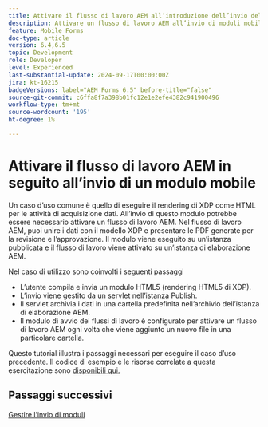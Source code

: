 ```yaml
---
title: Attivare il flusso di lavoro AEM all’introduzione dell’invio del modulo HTML5
description: Attivare un flusso di lavoro AEM all’invio di moduli mobili
feature: Mobile Forms
doc-type: article
version: 6.4,6.5
topic: Development
role: Developer
level: Experienced
last-substantial-update: 2024-09-17T00:00:00Z
jira: kt-16215
badgeVersions: label="AEM Forms 6.5" before-title="false"
source-git-commit: c6ffa8f7a398b01fc12e1e2efe4382c941900496
workflow-type: tm+mt
source-wordcount: '195'
ht-degree: 1%

---
```


# Attivare il flusso di lavoro AEM in seguito all’invio di un modulo mobile

Un caso d’uso comune è quello di eseguire il rendering di XDP come HTML per le attività di acquisizione dati. All’invio di questo modulo potrebbe essere necessario attivare un flusso di lavoro AEM. Nel flusso di lavoro AEM, puoi unire i dati con il modello XDP e presentare le PDF generate per la revisione e l’approvazione. Il modulo viene eseguito su un’istanza pubblicata e il flusso di lavoro viene attivato su un’istanza di elaborazione AEM.

Nel caso di utilizzo sono coinvolti i seguenti passaggi

* L’utente compila e invia un modulo HTML5 (rendering HTML5 di XDP).
* L’invio viene gestito da un servlet nell’istanza Publish.
* Il servlet archivia i dati in una cartella predefinita nell’archivio dell’istanza di elaborazione AEM.
* Il modulo di avvio dei flussi di lavoro è configurato per attivare un flusso di lavoro AEM ogni volta che viene aggiunto un nuovo file in una particolare cartella.

Questo tutorial illustra i passaggi necessari per eseguire il caso d’uso precedente. Il codice di esempio e le risorse correlate a questa esercitazione sono [disponibili qui.](./deploy-assets.md)


## Passaggi successivi

[Gestire l’invio di moduli](./handle-form-submission.md)
